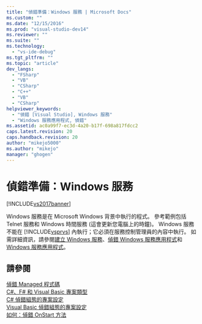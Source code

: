 ```yaml
---
title: "偵錯準備：Windows 服務 | Microsoft Docs"
ms.custom: ""
ms.date: "12/15/2016"
ms.prod: "visual-studio-dev14"
ms.reviewer: ""
ms.suite: ""
ms.technology: 
  - "vs-ide-debug"
ms.tgt_pltfrm: ""
ms.topic: "article"
dev_langs: 
  - "FSharp"
  - "VB"
  - "CSharp"
  - "C++"
  - "VB"
  - "CSharp"
helpviewer_keywords: 
  - "偵錯 [Visual Studio], Windows 服務"
  - "Windows 服務應用程式, 偵錯"
ms.assetid: ac0a99f7-ec3d-4a20-b17f-698a817fdcc2
caps.latest.revision: 20
caps.handback.revision: 20
author: "mikejo5000"
ms.author: "mikejo"
manager: "ghogen"
---
```

# 偵錯準備：Windows 服務
[!INCLUDE[vs2017banner](../code-quality/includes/vs2017banner.md)]

Windows 服務是在 Microsoft Windows 背景中執行的程式。  參考範例包括 Telnet 服務和 Windows 時間服務 \(這會更新您電腦上的時鐘\)。  Windows 服務不能在 [!INCLUDE[vsprvs](../code-quality/includes/vsprvs_md.md)] 內執行；它必須在服務控制管理員的內容中執行。  如需詳細資訊，請參閱[建立 Windows 服務](../Topic/How%20to:%20Create%20Windows%20Services.md)、[偵錯 Windows 服務應用程式](../Topic/How%20to:%20Debug%20Windows%20Service%20Applications.md)和 [Windows 服務應用程式](../Topic/Developing%20Windows%20Service%20Applications.md)。  
  
## 請參閱  
 [偵錯 Managed 程式碼](../debugger/debugging-managed-code.md)   
 [C\#、F\# 和 Visual Basic 專案類型](../debugger/debugging-preparation-csharp-f-hash-and-visual-basic-project-types.md)   
 [C\# 偵錯組態的專案設定](../debugger/project-settings-for-csharp-debug-configurations.md)   
 [Visual Basic 偵錯組態的專案設定](../debugger/project-settings-for-a-visual-basic-debug-configuration.md)   
 [如何：偵錯 OnStart 方法](../debugger/how-to-debug-the-onstart-method.md)